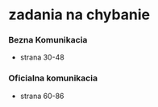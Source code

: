 # zadania na chybanie
### Bezna Komunikacia
- strana 30-48 
### Oficialna komunikacia
- strana 60-86